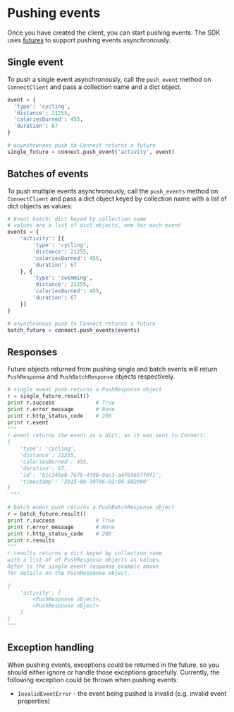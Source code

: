 # Pushing events

Once you have created the client, you can start pushing events. The SDK uses [futures](https://docs.python.org/3/library/concurrent.futures.html) to support pushing events asynchronously.


## Single event

To push a single event asynchronously, call the `push_event` method on `ConnectClient` and pass a collection name and a dict object.
 

```python
event = {
  'type': 'cycling',
  'distance': 21255,
  'caloriesBurned': 455,
  'duration': 67
}

# asynchronous push to Connect returns a future
single_future = connect.push_event('activity', event)
```

## Batches of events

To push multiple events asynchronously, call the `push_events` method on `ConnectClient` and pass a dict object keyed by collection name with a list of dict objects as values:

```python
# Event batch: dict keyed by collection name 
# values are a list of dict objects, one for each event
events = {
    'activity': [{
        'type': 'cycling',
        'distance': 21255,
        'caloriesBurned': 455,
        'duration': 67
    }, {
        'type': 'swimming',
        'distance': 21255,
        'caloriesBurned': 455,
        'duration': 67
    }]
}

# asynchronous push to Connect returns a future
batch_future = connect.push_events(events)
```

## Responses
Future objects returned from pushing single and batch events will return `PushResponse` and `PushBatchResponse` objects respectively. 

```python
# single event push returns a PushResponse object
r = single_future.result()
print r.success             # True
print r.error_message       # None
print r.http_status_code    # 200
print r.event 
"""
r.event returns the event as a dict, as it was sent to Connect:
{
    'type': 'cycling',
    'distance': 21255,
    'caloriesBurned': 455,
    'duration': 67,
    'id': 'b1c345e0-767b-4f88-9ac3-a4fb566ff0f1',
    'timestamp': '2015-09-30T06:02:04.602000'
}
 """

# batch event push returns a PushBatchResponse object 
r = batch_future.result()
print r.success             # True
print r.error_message       # None
print r.http_status_code    # 200
print r.results
"""
r.results returns a dict keyed by collection name
with a list of of PushResponse objects as values.
Refer to the single event response example above 
for details on the PushResponse object.
	
{
    'activity': [
		<PushResponse object>,
		<PushResponse object>
	]
}
"""
```
## Exception handling

When pushing events, exceptions could be returned in the future, so you should either ignore or handle those exceptions gracefully. Currently, the following exception could be thrown when pushing events:
* `InvalidEventError` - the event being pushed is invalid (e.g. invalid event properties)
